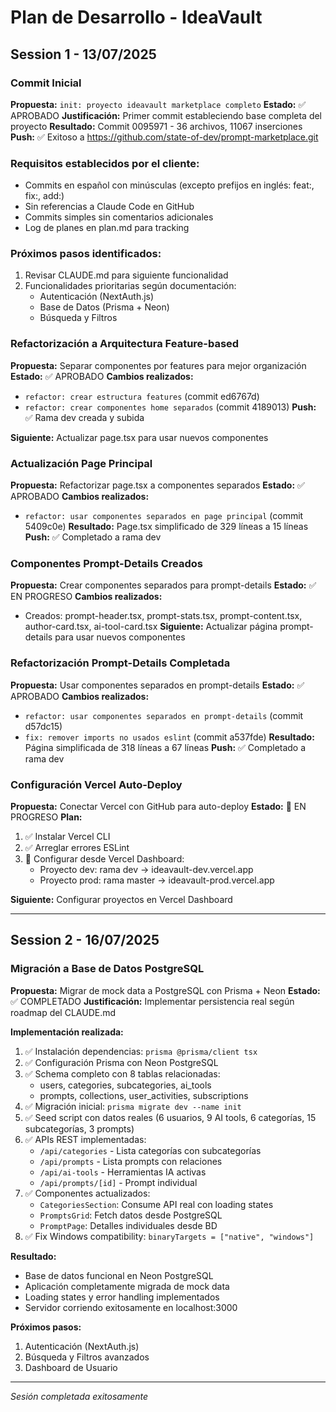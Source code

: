 # Plan de Desarrollo - IdeaVault

## Session 1 - 13/07/2025

### Commit Inicial
**Propuesta:** `init: proyecto ideavault marketplace completo`
**Estado:** ✅ APROBADO
**Justificación:** Primer commit estableciendo base completa del proyecto
**Resultado:** Commit 0095971 - 36 archivos, 11067 inserciones
**Push:** ✅ Exitoso a https://github.com/state-of-dev/prompt-marketplace.git

### Requisitos establecidos por el cliente:
- Commits en español con minúsculas (excepto prefijos en inglés: feat:, fix:, add:)
- Sin referencias a Claude Code en GitHub
- Commits simples sin comentarios adicionales
- Log de planes en plan.md para tracking

### Próximos pasos identificados:
1. Revisar CLAUDE.md para siguiente funcionalidad
2. Funcionalidades prioritarias según documentación:
   - Autenticación (NextAuth.js)
   - Base de Datos (Prisma + Neon)
   - Búsqueda y Filtros

### Refactorización a Arquitectura Feature-based
**Propuesta:** Separar componentes por features para mejor organización
**Estado:** ✅ APROBADO
**Cambios realizados:**
- `refactor: crear estructura features` (commit ed6767d)
- `refactor: crear componentes home separados` (commit 4189013)
**Push:** ✅ Rama dev creada y subida

**Siguiente:** Actualizar page.tsx para usar nuevos componentes

### Actualización Page Principal
**Propuesta:** Refactorizar page.tsx a componentes separados
**Estado:** ✅ APROBADO
**Cambios realizados:**
- `refactor: usar componentes separados en page principal` (commit 5409c0e)
**Resultado:** Page.tsx simplificado de 329 líneas a 15 líneas
**Push:** ✅ Completado a rama dev

### Componentes Prompt-Details Creados
**Propuesta:** Crear componentes separados para prompt-details
**Estado:** ✅ EN PROGRESO
**Cambios realizados:**
- Creados: prompt-header.tsx, prompt-stats.tsx, prompt-content.tsx, author-card.tsx, ai-tool-card.tsx
**Siguiente:** Actualizar página prompt-details para usar nuevos componentes

### Refactorización Prompt-Details Completada
**Propuesta:** Usar componentes separados en prompt-details
**Estado:** ✅ APROBADO
**Cambios realizados:**
- `refactor: usar componentes separados en prompt-details` (commit d57dc15)
- `fix: remover imports no usados eslint` (commit a537fde)
**Resultado:** Página simplificada de 318 líneas a 67 líneas
**Push:** ✅ Completado a rama dev

### Configuración Vercel Auto-Deploy
**Propuesta:** Conectar Vercel con GitHub para auto-deploy
**Estado:** 🔄 EN PROGRESO
**Plan:**
1. ✅ Instalar Vercel CLI
2. ✅ Arreglar errores ESLint
3. 🔄 Configurar desde Vercel Dashboard:
   - Proyecto dev: rama dev → ideavault-dev.vercel.app
   - Proyecto prod: rama master → ideavault-prod.vercel.app

**Siguiente:** Configurar proyectos en Vercel Dashboard

---

## Session 2 - 16/07/2025

### Migración a Base de Datos PostgreSQL
**Propuesta:** Migrar de mock data a PostgreSQL con Prisma + Neon
**Estado:** ✅ COMPLETADO
**Justificación:** Implementar persistencia real según roadmap del CLAUDE.md

**Implementación realizada:**
1. ✅ Instalación dependencias: `prisma @prisma/client tsx`
2. ✅ Configuración Prisma con Neon PostgreSQL
3. ✅ Schema completo con 8 tablas relacionadas:
   - users, categories, subcategories, ai_tools
   - prompts, collections, user_activities, subscriptions
4. ✅ Migración inicial: `prisma migrate dev --name init`
5. ✅ Seed script con datos reales (6 usuarios, 9 AI tools, 6 categorías, 15 subcategorías, 3 prompts)
6. ✅ APIs REST implementadas:
   - `/api/categories` - Lista categorías con subcategorías
   - `/api/prompts` - Lista prompts con relaciones
   - `/api/ai-tools` - Herramientas IA activas
   - `/api/prompts/[id]` - Prompt individual
7. ✅ Componentes actualizados:
   - `CategoriesSection`: Consume API real con loading states
   - `PromptsGrid`: Fetch datos desde PostgreSQL
   - `PromptPage`: Detalles individuales desde BD
8. ✅ Fix Windows compatibility: `binaryTargets = ["native", "windows"]`

**Resultado:**
- Base de datos funcional en Neon PostgreSQL
- Aplicación completamente migrada de mock data
- Loading states y error handling implementados
- Servidor corriendo exitosamente en localhost:3000

**Próximos pasos:**
1. Autenticación (NextAuth.js)
2. Búsqueda y Filtros avanzados
3. Dashboard de Usuario

---

*Sesión completada exitosamente*